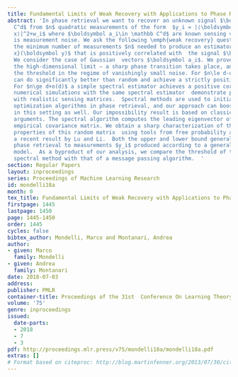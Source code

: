 ```yaml
---
title: Fundamental Limits of Weak Recovery with Applications to Phase Retrieval
abstract: 'In phase retrieval we want to recover an unknown signal $\boldsymbol x\in\mathbb
  C^d$ from $n$ quadratic measurements of the form  $y_i = |⟨\boldsymbol a_i,\boldsymbol
  x⟩|^2+w_i$ where $\boldsymbol a_i\in \mathbb C^d$ are known sensing vectors and  $w_i$
  is measurement noise. We ask the following \emph{weak recovery} question: what is
  the minimum number of measurements $n$ needed to produce an estimator $\hat{\boldsymbol
  x}(\boldsymbol y)$ that is positively correlated with  the signal $\boldsymbol x$?
  We consider the case of Gaussian  vectors $\boldsymbol a_i$. We prove that – in
  the high-dimensional limit – a sharp phase transition takes place, and we locate
  the threshold in the regime of vanishingly small noise. For $n\le d-o(d)$ no estimator
  can do significantly better than random and achieve a strictly positive correlation.
  For $n\ge d+o(d)$ a simple spectral estimator achieves a positive correlation.  Surprisingly,
  numerical simulations with the same spectral estimator  demonstrate promising performance
  with realistic sensing matrices.  Spectral methods are used to initialize non-convex
  optimization algorithms in phase retrieval, and our approach can boost the performance
  in this setting as well. Our impossibility result is based on classical information-theory
  arguments. The spectral algorithm computes the leading eigenvector of a weighted
  empirical covariance matrix. We obtain a sharp characterization of the spectral
  properties of this random matrix  using tools from free probability and generalizing
  a recent result by Lu and Li.  Both the upper and lower bound generalize beyond
  phase retrieval to measurements $y_i$ produced according to a generalized linear
  model.  As a byproduct of our analysis, we compare the threshold of the proposed
  spectral method with that of a message passing algorithm.  '
section: Regular Papers
layout: inproceedings
series: Proceedings of Machine Learning Research
id: mondelli18a
month: 0
tex_title: Fundamental Limits of Weak Recovery with Applications to Phase Retrieval
firstpage: 1445
lastpage: 1450
page: 1445-1450
order: 1445
cycles: false
bibtex_author: Mondelli, Marco and Montanari, Andrea
author:
- given: Marco
  family: Mondelli
- given: Andrea
  family: Montanari
date: 2018-07-03
address: 
publisher: PMLR
container-title: Proceedings of the 31st  Conference On Learning Theory
volume: '75'
genre: inproceedings
issued:
  date-parts:
  - 2018
  - 7
  - 3
pdf: http://proceedings.mlr.press/v75/mondelli18a/mondelli18a.pdf
extras: []
# Format based on citeproc: http://blog.martinfenner.org/2013/07/30/citeproc-yaml-for-bibliographies/
---
```

